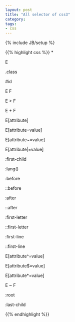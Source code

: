 ```yaml
---
layout: post
title: "All selector of css3"
category: 
tags:
- css
---
```

{% include JB/setup %}

{{% highlight css %}}
*

E

.class

#id

E F

E > F

E + F

E[attribute]

E[attribute=value]

E[attribute~=value]

E[attribute|=value]

:first-child

:lang()

:before

::before

:after

::after


:first-letter

::first-letter

:first-line

::first-line

E[attribute^=value]

E[attribute$=value]

E[attribute*=value]

E ~ F

:root

:last-child

{{% endhighlight %}}